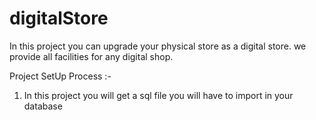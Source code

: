 # digitalStore
In this project you can upgrade your physical store as a digital store. we provide all facilities for any digital shop.

Project SetUp Process :-
1. In this project you will get a sql file you will have to import in your database 
